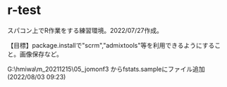 # r-test

スパコン上でR作業をする練習環境。2022/07/27作成。

【目標】package.installで"scrm","admixtools"等を利用できるようにすること。画像保存など。

G:\hmiwa\m_20211215\05_jomonf3 からfstats.sampleにファイル追加(2022/08/03 09:23)
